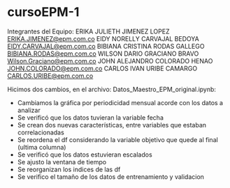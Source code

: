 # cursoEPM-1
Integrantes del Equipo:
ERIKA JULIETH JIMENEZ LOPEZ <ERIKA.JIMENEZ@epm.com.co>
EIDY NORELLY CARVAJAL BEDOYA <EIDY.CARVAJAL@epm.com.co>
BIBIANA CRISTINA RODAS GALLEGO <BIBIANA.RODAS@epm.com.co>
WILSON DARIO GRACIANO BRAVO <Wilson.Graciano@epm.com.co>
JOHN ALEJANDRO COLORADO HENAO <JOHN.COLORADO@epm.com.co>
CARLOS IVAN URIBE CAMARGO <CARLOS.URIBE@epm.com.co>

Hicimos dos cambios, en el archivo:
Datos_Maestro_EPM_original.ipynb:  
- Cambiamos la gráfica por periodicidad mensual acorde con los datos a analizar 
- Se verificó que los datos tuvieran la variable fecha 
- Se crean dos nuevas características, entre variables que estaban correlacionadas
- Se reordena el df considerando la variable objetivo que quede al final (ultima columna)
- Se verificó que los datos estuvieran escalados
- Se ajusto la ventana de tiempo
- Se reorganizan los indices de las df
- Se verifico el tamaño de los datos de entrenamiento y validacion
